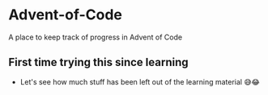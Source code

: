 # Advent-of-Code
A place to keep track of progress in Advent of Code

## First time trying this since learning
- Let's see how much stuff has been left out of the learning material 😅😂
